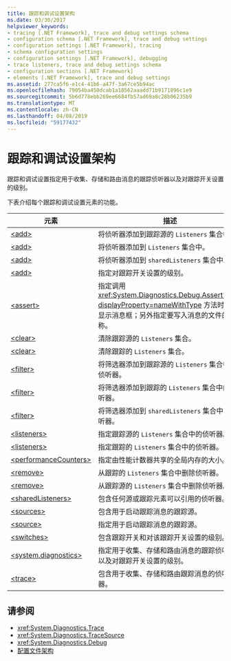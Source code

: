 ```yaml
---
title: 跟踪和调试设置架构
ms.date: 03/30/2017
helpviewer_keywords:
- tracing [.NET Framework], trace and debug settings schema
- configuration schema [.NET Framework], trace and debug settings
- configuration settings [.NET Framework], tracing
- schema configuration settings
- configuration settings [.NET Framework], debugging
- trace listeners, trace and debug settings schema
- configuration sections [.NET Framework]
- elements [.NET Framework], trace and debug settings
ms.assetid: 277ca5f6-e1c4-41b6-a47f-3a67ce5b94ac
ms.openlocfilehash: 79054ba450dcab1a18562aaadd71b9171896c1e9
ms.sourcegitcommit: 5b6d778ebb269ee6684fb57ad69a8c28b06235b9
ms.translationtype: MT
ms.contentlocale: zh-CN
ms.lasthandoff: 04/08/2019
ms.locfileid: "59177432"
---
```

# <a name="trace-and-debug-settings-schema"></a>跟踪和调试设置架构
跟踪和调试设置指定用于收集、存储和路由消息的跟踪侦听器以及对跟踪开关设置的级别。  
  
 下表介绍每个跟踪和调试设置元素的功能。  
  
|元素|描述|  
|-------------|-----------------|  
|[\<add>](../../../../../docs/framework/configure-apps/file-schema/trace-debug/add-element-for-listeners-for-source.md)|将侦听器添加到跟踪源的 `Listeners` 集合中。|  
|[\<add>](../../../../../docs/framework/configure-apps/file-schema/trace-debug/add-element-for-listeners-for-trace.md)|将侦听器添加到 `Listeners` 集合中。|  
|[\<add>](../../../../../docs/framework/configure-apps/file-schema/trace-debug/add-element-for-sharedlisteners.md)|将侦听器添加到 `sharedListeners` 集合中。|  
|[\<add>](../../../../../docs/framework/configure-apps/file-schema/trace-debug/add-element-for-switches.md)|指定对跟踪开关设置的级别。|  
|[\<assert>](../../../../../docs/framework/configure-apps/file-schema/trace-debug/assert-element.md)|指定调用 <xref:System.Diagnostics.Debug.Assert%2A?displayProperty=nameWithType> 方法时是否显示消息框；另外指定要写入消息的文件的名称。|  
|[\<clear>](../../../../../docs/framework/configure-apps/file-schema/trace-debug/clear-element-for-listeners-for-source.md)|清除跟踪源的 `Listeners` 集合。|  
|[\<clear>](../../../../../docs/framework/configure-apps/file-schema/trace-debug/clear-element-for-listeners-for-trace.md)|清除跟踪的 `Listeners` 集合。|  
|[\<filter>](../../../../../docs/framework/configure-apps/file-schema/trace-debug/filter-element-for-add-for-listeners-for-source.md)|将筛选器添加到跟踪源的 `Listeners` 集合中的侦听器。|  
|[\<filter>](../../../../../docs/framework/configure-apps/file-schema/trace-debug/filter-element-for-add-for-listeners-for-trace.md)|将筛选器添加到跟踪的 `Listeners` 集合中的侦听器。|  
|[\<filter>](../../../../../docs/framework/configure-apps/file-schema/trace-debug/filter-element-for-add-for-sharedlisteners.md)|将筛选器添加到 `sharedListeners` 集合中的侦听器。|  
|[\<listeners>](../../../../../docs/framework/configure-apps/file-schema/trace-debug/listeners-element-for-source.md)|指定跟踪源的 `Listeners` 集合中的侦听器。|  
|[\<listeners>](../../../../../docs/framework/configure-apps/file-schema/trace-debug/listeners-element-for-trace.md)|指定跟踪的 `Listeners` 集合中的侦听器。|  
|[\<performanceCounters>](../../../../../docs/framework/configure-apps/file-schema/trace-debug/performancecounters-element.md)|指定由性能计数器共享的全局内存的大小。|  
|[\<remove>](../../../../../docs/framework/configure-apps/file-schema/trace-debug/remove-element-for-listeners-for-trace.md)|从跟踪的 `Listeners` 集合中删除侦听器。|  
|[\<remove>](../../../../../docs/framework/configure-apps/file-schema/trace-debug/remove-element-for-listeners-for-source.md)|从跟踪源的 `Listeners` 集合中删除侦听器。|  
|[\<sharedListeners>](../../../../../docs/framework/configure-apps/file-schema/trace-debug/sharedlisteners-element.md)|包含任何源或跟踪元素可以引用的侦听器。|  
|[\<sources>](../../../../../docs/framework/configure-apps/file-schema/trace-debug/sources-element.md)|包含用于启动跟踪消息的跟踪源。|  
|[\<source>](../../../../../docs/framework/configure-apps/file-schema/trace-debug/source-element.md)|指定用于启动跟踪消息的跟踪源。|  
|[\<switches>](../../../../../docs/framework/configure-apps/file-schema/trace-debug/switches-element.md)|包含跟踪开关和对该跟踪开关设置的级别。|  
|[\<system.diagnostics>](../../../../../docs/framework/configure-apps/file-schema/trace-debug/system-diagnostics-element.md)|指定用于收集、存储和路由消息的跟踪侦听器以及对跟踪开关设置的级别。|  
|[\<trace>](../../../../../docs/framework/configure-apps/file-schema/trace-debug/trace-element.md)|包含用于收集、存储和路由跟踪消息的侦听器。|  
  
## <a name="see-also"></a>请参阅

- <xref:System.Diagnostics.Trace>
- <xref:System.Diagnostics.TraceSource>
- <xref:System.Diagnostics.Debug>
- [配置文件架构](../../../../../docs/framework/configure-apps/file-schema/index.md)
